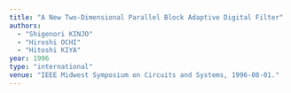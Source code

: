 ```yaml
---
title: "A New Two-Dimensional Parallel Block Adaptive Digital Filter"
authors:
  - "Shigenori KINJO"
  - "Hiroshi OCHI"
  - "Hitoshi KIYA"
year: 1996
type: "international"
venue: "IEEE Midwest Symposium on Circuits and Systems, 1996-08-01."
---
```

